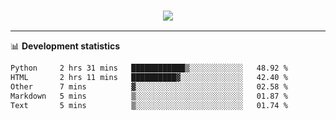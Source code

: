 <h3 align="center">
  <a href="https://github.com/hwalker928">
      <img src="https://github-profile-trophy.vercel.app/?username=hwalker928&no-bg=true&no-frame=true">
  </a>
</h3>


<hr>

📊 **Development statistics**

<!--START_SECTION:waka-->

```txt
Python     2 hrs 31 mins   ████████████▒░░░░░░░░░░░░   48.92 %
HTML       2 hrs 11 mins   ██████████▓░░░░░░░░░░░░░░   42.40 %
Other      7 mins          ▓░░░░░░░░░░░░░░░░░░░░░░░░   02.58 %
Markdown   5 mins          ▒░░░░░░░░░░░░░░░░░░░░░░░░   01.87 %
Text       5 mins          ▒░░░░░░░░░░░░░░░░░░░░░░░░   01.74 %
```

<!--END_SECTION:waka-->
